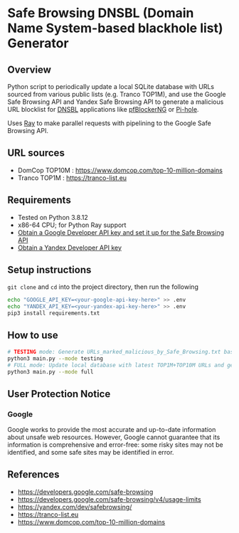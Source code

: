# Safe Browsing DNSBL (Domain Name System-based blackhole list) Generator

## Overview

Python script to periodically update a local SQLite database with URLs sourced from various public lists (e.g. Tranco TOP1M), and use the Google Safe Browsing API and Yandex Safe Browsing API to generate a malicious URL blocklist for [DNSBL](https://en.wikipedia.org/wiki/Domain_Name_System-based_blackhole_list) applications like [pfBlockerNG](https://linuxincluded.com/block-ads-malvertising-on-pfsense-using-pfblockerng-dnsbl) or [Pi-hole](https://pi-hole.net).

Uses [Ray](http://www.ray.io) to make parallel requests with pipelining to the Google Safe Browsing API.

## URL sources

- DomCop TOP10M : https://www.domcop.com/top-10-million-domains
- Tranco TOP1M : https://tranco-list.eu

## Requirements

- Tested on Python 3.8.12
- x86-64 CPU; for Python Ray support
- [Obtain a Google Developer API key and set it up for the Safe Browsing API](https://developers.google.com/safe-browsing/v4/get-started)
- [Obtain a Yandex Developer API key](https://yandex.com/dev/safebrowsing)

## Setup instructions

`git clone` and `cd` into the project directory, then run the following

```bash
echo "GOOGLE_API_KEY=<your-google-api-key-here>" >> .env
echo "YANDEX_API_KEY=<your-yandex-api-key-here>" >> .env
pip3 install requirements.txt
```

## How to use

```bash
# TESTING mode: Generate URLs_marked_malicious_by_Safe_Browsing.txt based on last 1500 URLs from Tranco TOP1M list
python3 main.py --mode testing
# FULL mode: Update local database with latest TOP1M+TOP10M URLs and generate URLs_marked_malicious_by_Safe_Browsing.txt from local database
python3 main.py --mode full
```

## User Protection Notice

### Google

Google works to provide the most accurate and up-to-date information about unsafe web resources. However, Google cannot guarantee that its information is comprehensive and error-free: some risky sites may not be identified, and some safe sites may be identified in error.

## References

- https://developers.google.com/safe-browsing
- https://developers.google.com/safe-browsing/v4/usage-limits
- https://yandex.com/dev/safebrowsing/
- https://tranco-list.eu
- https://www.domcop.com/top-10-million-domains

